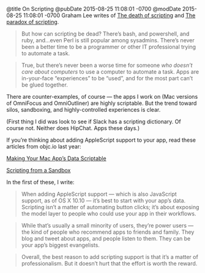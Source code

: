 @title On Scripting
@pubDate 2015-08-25 11:08:01 -0700
@modDate 2015-08-25 11:08:01 -0700
Graham Lee writes of [The death of scripting](http://www.sicpers.info/2015/08/the-death-of-scripting/) and [The paradox of scripting](http://www.sicpers.info/2015/08/the-paradox-of-scripting/).

>But how can scripting be dead? There’s bash, and powershell, and ruby, and…even Perl is still popular among sysadmins. There’s never been a better time to be a programmer or other IT professional trying to automate a task.

>True, but there’s never been a worse time for someone <em>who doesn’t care about computers</em> to use a computer to automate a task. Apps are in-your-face “experiences” to be “used”, and for the most part can’t be glued together.

There are counter-examples, of course — the apps I work on (Mac versions of OmniFocus and OmniOutliner) are highly scriptable. But the trend toward silos, sandboxing, and highly-controlled experiences is clear.

(First thing I did was look to see if Slack has a scripting dictionary. Of course not. Neither does HipChat. Apps these days.)

If you’re thinking about adding AppleScript support to your app, read these articles from objc.io last year:

[Making Your Mac App’s Data Scriptable](http://www.objc.io/issues/14-mac/scripting-data/)

[Scripting from a Sandbox](http://www.objc.io/issues/14-mac/sandbox-scripting/)

In the first of these, I write:

>When adding AppleScript support — which is also JavaScript support, as of OS X 10.10 — it’s best to start with your app’s data. Scripting isn’t a matter of automating button clicks; it’s about exposing the model layer to people who could use your app in their workflows.

>While that’s usually a small minority of users, they’re power users — the kind of people who recommend apps to friends and family. They blog and tweet about apps, and people listen to them. They can be your app’s biggest evangelists.

>Overall, the best reason to add scripting support is that it’s a matter of professionalism. But it doesn’t hurt that the effort is worth the reward.
